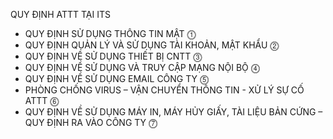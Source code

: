 QUY ĐỊNH ATTT TẠI ITS
*   QUY ĐỊNH SỬ DỤNG THÔNG TIN MẬT ⓵
*   QUY ĐỊNH QUẢN LÝ VÀ SỬ DỤNG TÀI KHOẢN, MẬT KHẨU ⓶
*   QUY ĐỊNH VỀ SỬ DỤNG THIẾT BỊ CNTT ⓷
*   QUY ĐỊNH VỀ SỬ DỤNG VÀ TRUY CẬP MẠNG NỘI BỘ ⓸
*   QUY ĐỊNH VỀ SỬ DỤNG EMAIL CÔNG TY ⓹
*   PHÒNG CHỐNG VIRUS – VẬN CHUYỂN THÔNG TIN - XỬ LÝ SỰ CỐ ATTT ⓺
*   QUY ĐỊNH VỀ SỬ DỤNG MÁY IN, MÁY HỦY GIẤY, TÀI LIỆU BẢN CỨNG – QUY ĐỊNH RA VÀO CÔNG TY ⓻